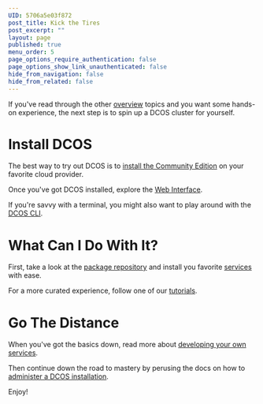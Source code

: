 ```yaml
---
UID: 5706a5e03f872
post_title: Kick the Tires
post_excerpt: ""
layout: page
published: true
menu_order: 5
page_options_require_authentication: false
page_options_show_link_unauthenticated: false
hide_from_navigation: false
hide_from_related: false
---
```

If you've read through the other [overview][1] topics and you want some hands-on experience, the next step is to spin up a DCOS cluster for yourself.

# Install DCOS

The best way to try out DCOS is to [install the Community Edition][2] on your favorite cloud provider.

Once you've got DCOS installed, explore the [Web Interface][3].

If you're savvy with a terminal, you might also want to play around with the [DCOS CLI][4].

# What Can I Do With It?

First, take a look at the [package repository][5] and install you favorite [services][6] with ease.

For a more curated experience, follow one of our [tutorials][7].

# Go The Distance

When you've got the basics down, read more about [developing your own services][8].

Then continue down the road to mastery by perusing the docs on how to [administer a DCOS installation][9].

Enjoy!

 [1]: /overview/
 [2]: /administration/installing/installing-community-edition/
 [3]: /usage/webinterface/
 [4]: /usage/cli/
 [5]: /usage/package-repo/
 [6]: /usage/services/
 [7]: /usage/tutorials/
 [8]: /usage/developing-services/
 [9]: /administration/